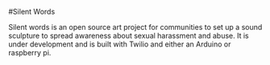 #Silent Words

Silent words is an open source art project for communities to set up a sound sculpture to spread awareness about
sexual harassment and abuse. It is under development and is built with Twilio and either an Arduino or raspberry pi. 
